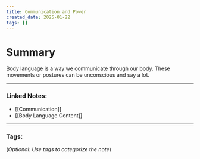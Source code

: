 ```yaml
---
title: Communication and Power
created_date: 2025-01-22
tags: []
---
```



# Summary
Body language is a way we communicate through our body. These movements or postures can be unconscious and say a lot. 

---

### **Linked Notes:**

- [[Communication]]
- [[Body Language Content]]

---

### **Tags:**

(_Optional: Use tags to categorize the note_)
